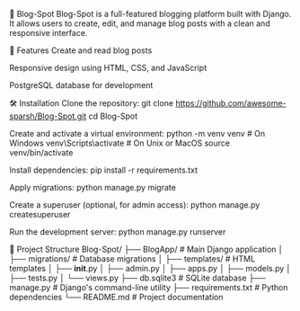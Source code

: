 📝 Blog-Spot
Blog-Spot is a full-featured blogging platform built with Django. It allows users to create, edit, and manage blog posts with a clean and responsive interface.

🚀 Features
Create and read blog posts

Responsive design using HTML, CSS, and JavaScript

PostgreSQL database for development

🛠️ Installation
  Clone the repository:
    git clone https://github.com/awesome-sparsh/Blog-Spot.git
    cd Blog-Spot
  
  Create and activate a virtual environment:
    python -m venv venv
      # On Windows
        venv\Scripts\activate
      # On Unix or MacOS
        source venv/bin/activate
  
  Install dependencies:
    pip install -r requirements.txt
  
  Apply migrations:
    python manage.py migrate
  
  Create a superuser (optional, for admin access):
    python manage.py createsuperuser
  
  Run the development server:
    python manage.py runserver

📁 Project Structure
  Blog-Spot/
  ├── BlogApp/              # Main Django application
  │   ├── migrations/       # Database migrations
  │   ├── templates/        # HTML templates
  │   ├── __init__.py
  │   ├── admin.py
  │   ├── apps.py
  │   ├── models.py
  │   ├── tests.py
  │   └── views.py
  ├── db.sqlite3            # SQLite database
  ├── manage.py             # Django's command-line utility
  ├── requirements.txt      # Python dependencies
  └── README.md             # Project documentation

